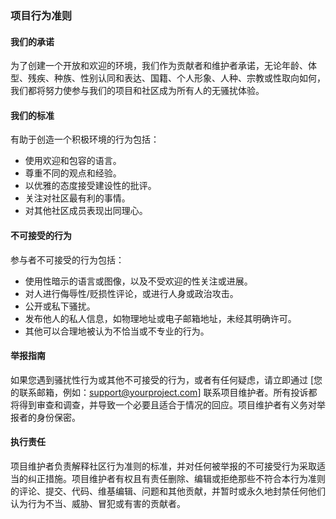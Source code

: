 ### **项目行为准则**

#### **我们的承诺**

为了创建一个开放和欢迎的环境，我们作为贡献者和维护者承诺，无论年龄、体型、残疾、种族、性别认同和表达、国籍、个人形象、人种、宗教或性取向如何，我们都将努力使参与我们的项目和社区成为所有人的无骚扰体验。

#### **我们的标准**

有助于创造一个积极环境的行为包括：
* 使用欢迎和包容的语言。
* 尊重不同的观点和经验。
* 以优雅的态度接受建设性的批评。
* 关注对社区最有利的事情。
* 对其他社区成员表现出同理心。

#### **不可接受的行为**

参与者不可接受的行为包括：
* 使用性暗示的语言或图像，以及不受欢迎的性关注或进展。
* 对人进行侮辱性/贬损性评论，或进行人身或政治攻击。
* 公开或私下骚扰。
* 发布他人的私人信息，如物理地址或电子邮箱地址，未经其明确许可。
* 其他可以合理地被认为不恰当或不专业的行为。

#### **举报指南**

如果您遇到骚扰性行为或其他不可接受的行为，或者有任何疑虑，请立即通过 [您的联系邮箱，例如：support@yourproject.com] 联系项目维护者。所有投诉都将得到审查和调查，并导致一个必要且适合于情况的回应。项目维护者有义务对举报者的身份保密。

#### **执行责任**

项目维护者负责解释社区行为准则的标准，并对任何被举报的不可接受行为采取适当的纠正措施。项目维护者有权且有责任删除、编辑或拒绝那些不符合本行为准则的评论、提交、代码、维基编辑、问题和其他贡献，并暂时或永久地封禁任何他们认为行为不当、威胁、冒犯或有害的贡献者。

